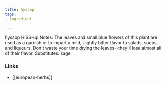 ```yaml
---
title: hyssop
tags:
- ingredient

---
```

hyssop HISS-up Notes: The leaves and small blue flowers of this plant are used as a garnish or to impart a mild, slightly bitter flavor to salads, soups, and liqueurs. Don't waste your time drying the leaves--they'll lose almost all of their flavor. Substitutes: sage

### Links

* [[european-herbs]]
